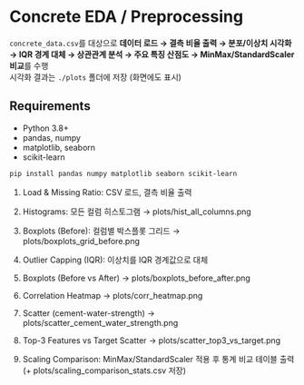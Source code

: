 # Concrete EDA / Preprocessing

`concrete_data.csv`를 대상으로 **데이터 로드 → 결측 비율 출력 → 분포/이상치 시각화 → IQR 경계 대체 → 상관관계 분석 → 주요 특징 산점도 → MinMax/StandardScaler 비교**를 수행  
시각화 결과는 `./plots` 폴더에 저장 (화면에도 표시)

## Requirements
- Python 3.8+
- pandas, numpy
- matplotlib, seaborn
- scikit-learn

```bash
pip install pandas numpy matplotlib seaborn scikit-learn
```

1. Load & Missing Ratio: CSV 로드, 결측 비율 출력

2. Histograms: 모든 컬럼 히스토그램 → plots/hist_all_columns.png

3. Boxplots (Before): 컬럼별 박스플롯 그리드 → plots/boxplots_grid_before.png

4. Outlier Capping (IQR): 이상치를 IQR 경계값으로 대체

5. Boxplots (Before vs After) → plots/boxplots_before_after.png

6. Correlation Heatmap → plots/corr_heatmap.png

7. Scatter (cement-water-strength) → plots/scatter_cement_water_strength.png

8. Top-3 Features vs Target Scatter → plots/scatter_top3_vs_target.png

9. Scaling Comparison: MinMax/StandardScaler 적용 후 통계 비교 테이블 출력 (+ plots/scaling_comparison_stats.csv 저장)